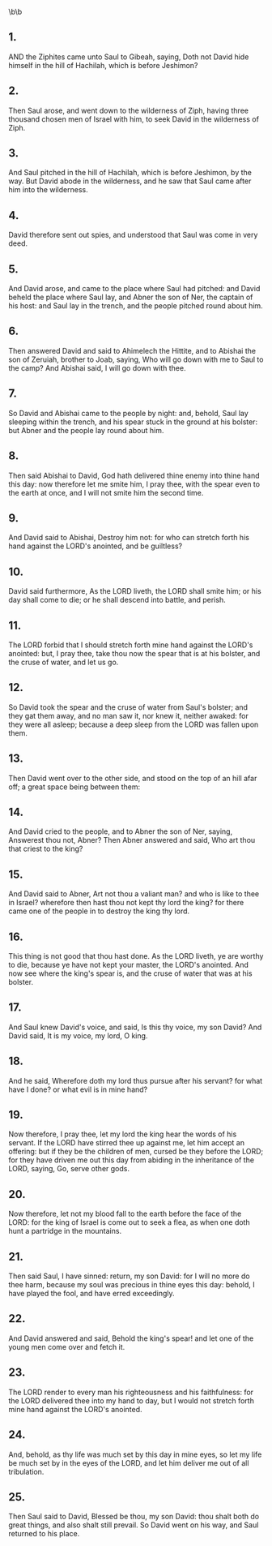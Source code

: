 \b\b
## 1.
AND the Ziphites came unto Saul to Gibeah, saying, Doth not David hide himself in the hill of Hachilah, which is before Jeshimon?
## 2.
Then Saul arose, and went down to the wilderness of Ziph, having three thousand chosen men of Israel with him, to seek David in the wilderness of Ziph.
## 3.
And Saul pitched in the hill of Hachilah, which is before Jeshimon, by the way.  But David abode in the wilderness, and he saw that Saul came after him into the wilderness.
## 4.
David therefore sent out spies, and understood that Saul was come in very deed.
## 5.
And David arose, and came to the place where Saul had pitched: and David beheld the place where Saul lay, and Abner the son of Ner, the captain of his host: and Saul lay in the trench, and the people pitched round about him.
## 6.
Then answered David and said to Ahimelech the Hittite, and to Abishai the son of Zeruiah, brother to Joab, saying, Who will go down with me to Saul to the camp?  And Abishai said, I will go down with thee.
## 7.
So David and Abishai came to the people by night: and, behold, Saul lay sleeping within the trench, and his spear stuck in the ground at his bolster: but Abner and the people lay round about him.
## 8.
Then said Abishai to David, God hath delivered thine enemy into thine hand this day: now therefore let me smite him, I pray thee, with the spear even to the earth at once, and I will not smite him the second time.
## 9.
And David said to Abishai, Destroy him not: for who can stretch forth his hand against the LORD's anointed, and be guiltless?
## 10.
David said furthermore, As the LORD liveth, the LORD shall smite him; or his day shall come to die; or he shall descend into battle, and perish.
## 11.
The LORD forbid that I should stretch forth mine hand against the LORD's anointed: but, I pray thee, take thou now the spear that is at his bolster, and the cruse of water, and let us go.
## 12.
So David took the spear and the cruse of water from Saul's bolster; and they gat them away, and no man saw it, nor knew it, neither awaked: for they were all asleep; because a deep sleep from the LORD was fallen upon them.
## 13.
Then David went over to the other side, and stood on the top of an hill afar off; a great space being between them:
## 14.
And David cried to the people, and to Abner the son of Ner, saying, Answerest thou not, Abner?  Then Abner answered and said, Who art thou that criest to the king?
## 15.
And David said to Abner, Art not thou a valiant man?  and who is like to thee in Israel?  wherefore then hast thou not kept thy lord the king?  for there came one of the people in to destroy the king thy lord.
## 16.
This thing is not good that thou hast done.  As the LORD liveth, ye are worthy to die, because ye have not kept your master, the LORD's anointed.  And now see where the king's spear is, and the cruse of water that was at his bolster.
## 17.
And Saul knew David's voice, and said, Is this thy voice, my son David?  And David said, It is my voice, my lord, O king.
## 18.
And he said, Wherefore doth my lord thus pursue after his servant?  for what have I done?  or what evil is in mine hand?
## 19.
Now therefore, I pray thee, let my lord the king hear the words of his servant.  If the LORD have stirred thee up against me, let him accept an offering: but if they be the children of men, cursed be they before the LORD; for they have driven me out this day from abiding in the inheritance of the LORD, saying, Go, serve other gods.
## 20.
Now therefore, let not my blood fall to the earth before the face of the LORD: for the king of Israel is come out to seek a flea, as when one doth hunt a partridge in the mountains.
## 21.
Then said Saul, I have sinned: return, my son David: for I will no more do thee harm, because my soul was precious in thine eyes this day: behold, I have played the fool, and have erred exceedingly.
## 22.
And David answered and said, Behold the king's spear!  and let one of the young men come over and fetch it.
## 23.
The LORD render to every man his righteousness and his faithfulness: for the LORD delivered thee into my hand to day, but I would not stretch forth mine hand against the LORD's anointed.
## 24.
And, behold, as thy life was much set by this day in mine eyes, so let my life be much set by in the eyes of the LORD, and let him deliver me out of all tribulation.
## 25.
Then Saul said to David, Blessed be thou, my son David: thou shalt both do great things, and also shalt still prevail.  So David went on his way, and Saul returned to his place.
